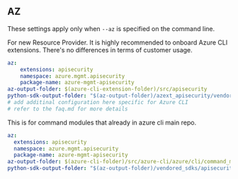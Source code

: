 ## AZ

These settings apply only when `--az` is specified on the command line.

For new Resource Provider. It is highly recommended to onboard Azure CLI extensions. There's no differences in terms of customer usage. 

``` yaml $(az) && $(target-mode) != 'core'
az:
    extensions: apisecurity
    namespace: azure.mgmt.apisecurity
    package-name: azure-mgmt-apisecurity
az-output-folder: $(azure-cli-extension-folder)/src/apisecurity
python-sdk-output-folder: "$(az-output-folder)/azext_apisecurity/vendored_sdks/apisecurity"
# add additinal configuration here specific for Azure CLI
# refer to the faq.md for more details
```



This is for command modules that already in azure cli main repo. 
``` yaml $(az) && $(target-mode) == 'core'
az:
  extensions: apisecurity
  namespace: azure.mgmt.apisecurity
  package-name: azure-mgmt-apisecurity
az-output-folder: $(azure-cli-folder)/src/azure-cli/azure/cli/command_modules/apisecurity
python-sdk-output-folder: "$(az-output-folder)/vendored_sdks/apisecurity"
``` 